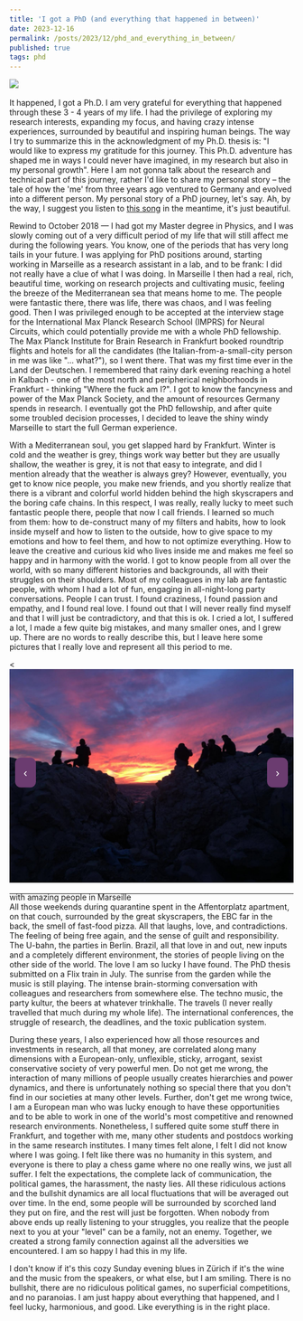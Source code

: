 ```yaml
---
title: 'I got a PhD (and everything that happened in between)'
date: 2023-12-16
permalink: /posts/2023/12/phd_and_everything_in_between/
published: true
tags: phd
---
```


![](https://raw.githubusercontent.com/matteosaponati/matteosaponati.github.io/master/files/blog/2023-12-18-phd/me_phd.gif)

It happened, I got a Ph.D. I am very grateful for everything that happened through these 3 - 4 years of my life. I had the privilege of exploring my research interests, expanding my focus, and having crazy intense experiences, surrounded by beautiful and inspiring human beings. The way I try to summarize this in the acknowledgment of my Ph.D. thesis is: "I would like to express my gratitude for this journey. This Ph.D. adventure has shaped me in ways I could never have imagined, in my research but also in my personal growth". Here I am not gonna talk about the research and technical part of this journey, rather I'd like to share my personal story – the tale of how the 'me' from three years ago ventured to Germany and evolved into a different person. My personal story of a PhD journey, let's say. Ah, by the way, I suggest you listen to <a href="https://open.spotify.com/track/4ifDKWZZhnyltXLndbomYT?si=ea17d09d3d3c491e" target="_blank">this song</a>  in the meantime, it's just beautiful.

Rewind to October 2018 — I had got my Master degree in Physics, and I was slowly coming out of a very difficult period of my life that will still affect me during the following years. You know, one of the periods that has very long tails in your future. I was applying for PhD positions around, starting working in Marseille as a research assistant in a lab, and to be frank: I did not really have a clue of what I was doing. In Marseille I then had a real, rich, beautiful time, working on research projects and cultivating music, feeling the breeze of the Mediterranean sea that means home to me. The people were fantastic there, there was life, there was chaos, and I was feeling good. Then I was privileged enough to be accepted at the interview stage for the International Max Planck Research School (IMPRS) for Neural Circuits, which could potentially provide me with a whole PhD fellowship. The Max Planck Institute for Brain Research in Frankfurt booked roundtrip flights and hotels for all the candidates (the Italian-from-a-small-city person in me was like "... what?"), so I went there. That was my first time ever in the Land der Deutschen. I remembered that rainy dark evening reaching a hotel in Kalbach - one of the most north and peripherical neighborhoods in Frankfurt - thinking "Where the fuck am I?". I got to know the fancyness and power of the Max Planck Society, and the amount of resources Germany spends in research. I eventually got the PhD fellowship, and after quite some troubled decision processes, I decided to leave the shiny windy Marseille to start the full German experience. 

With a Mediterranean soul, you get slapped hard by Frankfurt. Winter is cold and the weather is grey, things work way better but they are usually shallow, the weather is grey, it is not that easy to integrate, and did I mention already that the weather is always grey? However, eventually, you get to know nice people, you make new friends, and you shortly realize that there is a vibrant and colorful world hidden behind the high skyscrapers and the boring cafe chains. In this respect, I was really, really lucky to meet such fantastic people there, people that now I call friends. I learned so much from them: how to de-construct many of my filters and habits, how to look inside myself and how to listen to the outside, how to give space to my emotions and how to feel them, and how to not optimize everything. How to leave the creative and curious kid who lives inside me and makes me feel so happy and in harmony with the world. I got to know people from all over the world, with so many different histories and backgrounds, all with their struggles on their shoulders. Most of my colleagues in my lab are fantastic people, with whom I had a lot of fun, engaging in all-night-long party conversations. People I can trust. I found craziness, I found passion and empathy, and I found real love. I found out that I will never really find myself and that I will just be contradictory, and that this is ok. I cried a lot, I suffered a lot, I made a few quite big mistakes, and many smaller ones, and I grew up. There are no words to really describe this, but I leave here some pictures that I really love and represent all this period to me.

<style>
  /* Add this style block for custom styling */
  .carousel-container {
    position: relative;
    max-width: 800px; /* Adjust the max-width based on your design */
    margin: auto;
    height: 400px; /* Set the height as needed */
  }

  .carousel-slide {
    display: none;
    position: absolute;
    width: 100%;
  }

  .carousel-slide img {
    width: 100%;
    height: auto;
  }

    .carousel-prev, .carousel-next {
    position: absolute;
    top: 50%;
    transform: translateY(-50%);
    font-size: 20px; /* Increase the font size for bigger buttons */
    color: #fff;
    background-color: #6b3c70; /* Dark purple color */
    border: none;
    padding: 15px; /* Increase padding for bigger buttons */
    cursor: pointer;
    border-radius: 10px; /* Add some border-radius for rounded corners */
  }

  .carousel-prev {
    left: 10px;
  }
  .carousel-next {
    right: 10px;
  }

    /* Add margin to create space after the carousel */
  .space-after-carousel {
    margin-bottom: 30px; /* Adjust the margin as needed */
  }

</style>

<div id="imageCarousel" class="carousel">

  <div class="carousel-container">
    <div class="carousel-slide" style="display: block;">
      <<img src="https://raw.githubusercontent.com/matteosaponati/matteosaponati.github.io/master/files/blog/2023-12-18-phd/marsiglia-1.jpeg" alt="Image 1">
      <div class="carousel-caption">
        <p>with amazing people in Marseille</p>
      </div>
    </div>
    <div class="carousel-slide">
      <<img src="https://raw.githubusercontent.com/matteosaponati/matteosaponati.github.io/master/files/blog/2023-12-18-phd/marsiglia-2.jpeg" alt="Image 2">
      <div class="carousel-caption">
        <p>Les Calanques - where to escape after too much research</p>
      </div>
    </div>
    <div class="carousel-slide">
      <<img src="https://raw.githubusercontent.com/matteosaponati/matteosaponati.github.io/master/files/blog/2023-12-18-phd/bday_marseille.jpeg" alt="Image 3">
      <div class="carousel-caption">
        <p>my bday on the rocks of Le Vallon des Auffes</p>
      </div>
    </div>
    <div class="carousel-slide">
      <<img src="https://raw.githubusercontent.com/matteosaponati/matteosaponati.github.io/master/files/blog/2023-12-18-phd/pool-fraulang.jpg" alt="Image 4">
      <div class="carousel-caption">
        <p>everything is closed (covid) so we madeup our swimming pool - the beginning of many things </p>
      </div>
    </div>
    <div class="carousel-slide">
      <img src="https://raw.githubusercontent.com/matteosaponati/matteosaponati.github.io/master/files/blog/2023-12-18-phd/frankfurt-n.jpg" alt="Image 5">
      <div class="carousel-caption">
        <p>the parties in frankfurt <3</p>
      </div>
    </div>
      <div class="carousel-slide">
      <img src="https://raw.githubusercontent.com/matteosaponati/matteosaponati.github.io/master/files/blog/2023-12-18-phd/frankfurt-m.jpg" alt="Image 6">
      <div class="carousel-caption">
        <p>the parties in frankfurt 2 <3</p>
      </div>
    </div>
    <div class="carousel-slide">
      <img src="https://raw.githubusercontent.com/matteosaponati/matteosaponati.github.io/master/files/blog/2023-12-18-phd/carnival-pazzia.jpg" alt="Image 7">
      <div class="carousel-caption">
        <p>carnaval em sao paulo - meu deus</p>
      </div>
    </div>
     <div class="carousel-slide">
      <img src="https://raw.githubusercontent.com/matteosaponati/matteosaponati.github.io/master/files/blog/2023-12-18-phd/carnaval-queijinha.png" alt="Image 6">
      <div class="carousel-caption">
        <p>carnaval com um pedaço tão lindo de queijo</p>
      </div>
    </div>
    <div class="carousel-slide">
      <img src="https://raw.githubusercontent.com/matteosaponati/matteosaponati.github.io/master/files/blog/2023-12-18-phd/summer23-viareggio.jpg" alt="Image 8">
      <div class="carousel-caption">
        <p>queridos, music, italy - nothing brings me back to life more than this</p>
      </div>
    </div>
    <div class="carousel-slide">
      <img src="https://raw.githubusercontent.com/matteosaponati/matteosaponati.github.io/master/files/blog/2023-12-18-phd/phd-thesis.png" alt="Image 9">
      <div class="carousel-caption">
        <p>submitting my phd thesis on a Flixtrain to Berlin in July 2023</p>
      </div>
    </div>
    <div class="carousel-slide">
      <img src="https://raw.githubusercontent.com/matteosaponati/matteosaponati.github.io/master/files/blog/2023-12-18-phd/regina1.jpg" alt="Image 2">
      <div class="carousel-caption">
        <p>jamming with the sun and a very strong woman after a beautiful party</p>
      </div>
    </div>
       <div class="carousel-slide">
      <img src="https://raw.githubusercontent.com/matteosaponati/matteosaponati.github.io/master/files/blog/2023-12-18-phd/jam-singer.png" alt="Image 2">
      <div class="carousel-caption">
        <p>jamming with Regina and Wolf Singer in Bavaria</p>
      </div>
    </div>
    <div class="carousel-slide">
      <img src="https://raw.githubusercontent.com/matteosaponati/matteosaponati.github.io/master/files/blog/2023-12-18-phd/california.jpg" alt="Image 6">
      <div class="carousel-caption">
        <p>california</p>
      </div>
    </div>
    <div class="carousel-slide">
      <img src="https://raw.githubusercontent.com/matteosaponati/matteosaponati.github.io/master/files/blog/2023-12-18-phd/jam-river.jpg" alt="Image 5">
      <div class="carousel-caption">
        <p>jamming on the Main <3</p>
      </div>
    </div>
    <div class="carousel-slide">
      <img src="https://raw.githubusercontent.com/matteosaponati/matteosaponati.github.io/master/files/blog/2023-12-18-phd/matraia-bday.jpg" alt="Image 5">
      <div class="carousel-caption">
        <p>two beautiful bdays on the hills of Lucca <3</p>
      </div>
    </div>
    <button class="carousel-prev" onclick="changeSlide(-1)">&#8249;</button>
    <button class="carousel-next" onclick="changeSlide(1)">&#8250;</button>
  </div>
</div>

<script>
  let currentSlide = 1;

  function showSlide(n) {
    const slides = document.getElementsByClassName("carousel-slide");
    if (n > slides.length) { currentSlide = 1; }
    if (n < 1) { currentSlide = slides.length; }

    for (let i = 0; i < slides.length; i++) {
      slides[i].style.display = "none";
    }

    slides[currentSlide - 1].style.display = "block";
  }

  function changeSlide(n) {
    showSlide(currentSlide += n);
  }

  // Show the first slide when the page loads
  document.addEventListener("DOMContentLoaded", function() {
    showSlide(currentSlide);
  });
</script>

---

All those weekends during quarantine spent in the Affentorplatz apartment, on that couch, surrounded by the great skyscrapers, the EBC far in the back, the smell of fast-food pizza. All that laughs, love, and contradictions. The feeling of being free again, and the sense of guilt and responsibility. The U-bahn, the parties in Berlin. Brazil, all that love in and out, new inputs and a completely different environment, the stories of people living on the other side of the world. The love I am so lucky I have found. The PhD thesis submitted on a Flix train in July. The sunrise from the garden while the music is still playing. The intense brain-storming conversation with colleagues and researchers from somewhere else. The techno music, the party kultur, the beers at whatever trinkhalle. The travels (I never really travelled that much during my whole life). The international conferences, the struggle of research, the deadlines, and the toxic publication system. 

During these years, I also experienced how all those resources and investments in research, all that money, are correlated along many dimensions with a European-only, unflexible, sticky, arrogant, sexist conservative society of very powerful men. Do not get me wrong, the interaction of many millions of people usually creates hierarchies and power dynamics, and there is unfortunately nothing so special there that you don't find in our societies at many other levels. Further, don't get me wrong twice, I am a European man who was lucky enough to have these opportunities and to be able to work in one of the world's most competitive and renowned research environments. Nonetheless, I suffered quite some stuff there in Frankfurt, and together with me, many other students and postdocs working in the same research institutes. I many times felt alone, I felt I did not know where I was going. I felt like there was no humanity in this system, and everyone is there to play a chess game where no one really wins, we just all suffer. I felt the expectations, the complete lack of communication, the political games, the harassment, the nasty lies. All these ridiculous actions and the bullshit dynamics are all local fluctuations that will be averaged out over time. In the end, some people will be surrounded by scorched land they put on fire, and the rest will just be forgotten. When nobody from above ends up really listening to your struggles, you realize that the people next to you at your "level" can be a family, not an enemy. Together, we created a strong family connection against all the adversities we encountered. I am so happy I had this in my life. 

I don't know if it's this cozy Sunday evening blues in Zürich if it's the wine and the music from the speakers, or what else, but I am smiling. There is no bullshit, there are no ridiculous political games, no superficial competitions, and no paranoias. I am just happy about everything that happened, and I feel lucky, harmonious, and good. Like everything is in the right place.